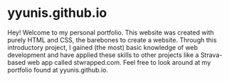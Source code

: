 # yyunis.github.io

Hey! Welcome to my personal portfolio. This website was created with purely HTML and CSS, the barebones to create a website. Through this introductory project, I gained (the most) basic knowledge of web development and have applied these skills to other projects like a Strava-based web app called stwrapped.com. Feel free to look around at my portfolio found at yyunis.github.io.
